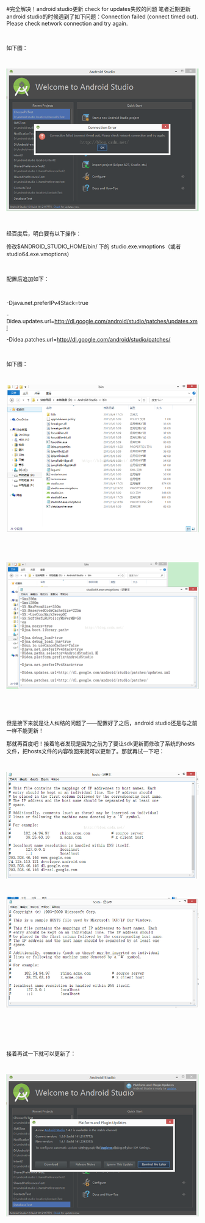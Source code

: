 #完全解决！android studio更新 check for updates失败的问题
笔者近期更新android studio的时候遇到了如下问题：Connection failed (connect timed out). Please check network connection and try again.

 

如下图：

 

<img alt="" class="has" src="https://raw.githubusercontent.com/Double2hao/xujiajia_blog/main/img/16210039078980.png">

 

经百度后，明白要有以下操作：

修改$ANDROID_STUDIO_HOME/bin/ 下的 studio.exe.vmoptions（或者studio64.exe.vmoptions）

 

配置后追加如下：

 

-Djava.net.preferIPv4Stack=true

-Didea.updates.url=http://dl.google.com/android/studio/patches/updates.xml

-Didea.patches.url=http://dl.google.com/android/studio/patches/

 

如下图：

 

<img alt="" class="has" src="https://raw.githubusercontent.com/Double2hao/xujiajia_blog/main/img/16210039079311.png">

 

 

<img alt="" class="has" src="https://raw.githubusercontent.com/Double2hao/xujiajia_blog/main/img/16210039080102.png">

 

 

但是接下来就是让人纠结的问题了——配置好了之后，android studio还是与之前一样不能更新！

那就再百度吧！接着笔者发现是因为之前为了要让sdk更新而修改了系统的hosts文件，把hosts文件的内容改回来就可以更新了。那就再试一下吧：

 

<img alt="" class="has" src="https://raw.githubusercontent.com/Double2hao/xujiajia_blog/main/img/16210039080943.png">

 

<img alt="" class="has" src="https://raw.githubusercontent.com/Double2hao/xujiajia_blog/main/img/16210039081254.png">

 

 

 

接着再试一下就可以更新了：

 

<img alt="" class="has" src="https://raw.githubusercontent.com/Double2hao/xujiajia_blog/main/img/16210039081585.png">